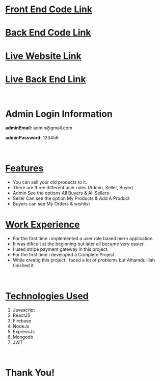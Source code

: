 <h1><a href="https://github.com/programming-hero-web-course-4/b612-used-products-resale-clients-side-samimsarkar
">Front End Code Link</a></h1>
<h1><a href="https://github.com/programming-hero-web-course-4/b612-used-products-resale-server-side-samimsarkar">Back End Code Link</a></h1>
<h1><a href="https://carx-bd.web.app/">Live Website Link</a></h1>
<h1><a href="https://carx-delta.vercel.app/">Live Back End Link</a></h1>
<br>

<h1>Admin Login Information</h1>
<p><b>adminEmail:</b> admin@gmail.com</p>
<p><b>adminPassword:</b> 123456</p>
<br>
<h1><u>Features</u></h1>
<ul>
    <!-- <li>This Website is old Car reselling website.</li> -->
    <li>You can sell your old products to it.</li>
    <li>There are three different user roles (Admin, Seller, Buyer)</li>
    <li>Admin See the options All Buyers & All Sellers</li>
    <li>Seller Can see the option My Products & Add A Product</li>
    <li>Buyers can see My Orders & wishlist</li>
</ul>


<h1><u>Work Experience</u></h1>
<ul>
    <li>For the first time i implemented a user role based mern application.</li>
    <li>It was dificult at the beginning but later all became very easier.</li>
    <li>I used stripe payment gateway in this project.</li>
    <li>For the first time i developed a Complete Project.</li>
    <li>While creatig this project i faced a lot of problems but Alhamdulillah finished it</li>
</ul>

<br>
<h1><u>Technologies Used</u></h1>
<ol>
    <li>Javascript</li>
    <li>ReactJS</li>
    <li>Firebase</li>
    <li>NodeJs</li>
    <li>ExpressJs</li>
    <li>Mongodb</li>
    <li>JWT</li>
</ol>

<br>
<h1>Thank You!</h1>